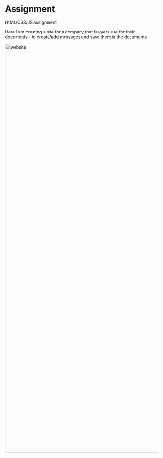# Assignment
HtML/CSS/JS assignment

Here I am creating a site for a company that lawyers use for their documents - 
to create/add messages and save them in the documents.


<img width="1349" alt="website" src="https://user-images.githubusercontent.com/92215742/149853764-7732e4d9-301b-49c3-8e77-5de866ed58cd.png">
